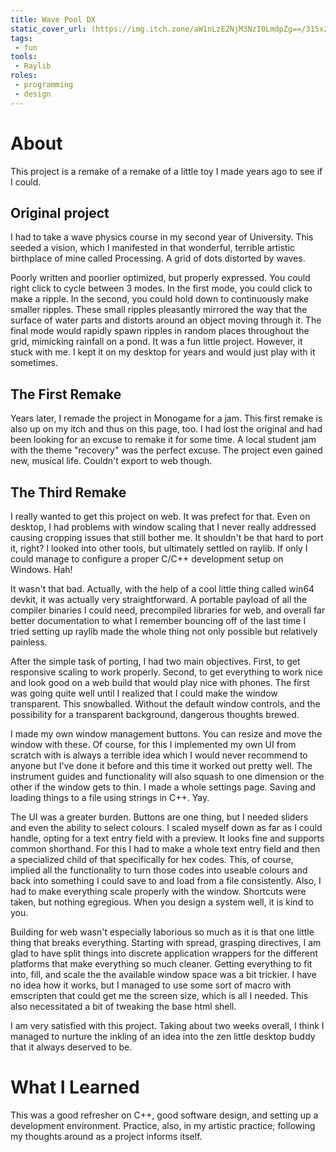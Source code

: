 ```yaml
---
title: Wave Pool DX
static_cover_url: (https://img.itch.zone/aW1nLzE2NjM3NzI0LmdpZg==/315x250%23cm/In6zVL.gif)
tags:
 - fun
tools:
 - Raylib
roles:
 - programming
 - design
---
```


# About
This project is a remake of a remake of a little toy I made years ago to see if I could.

## Original project
I had to take a wave physics course in my second year of University. This seeded a vision, which I manifested in that wonderful, terrible artistic birthplace of mine called Processing. A grid of dots distorted by waves.

Poorly written and poorlier optimized, but properly expressed. You could right click to cycle between 3 modes. In the first mode, you could click to make a ripple. In the second, you could hold down to continuously make smaller ripples. These small ripples pleasantly mirrored the way that the surface of water parts and distorts around an object moving through it. The final mode would rapidly spawn ripples in random places throughout the grid, mimicking rainfall on a pond. It was a fun little project. However, it stuck with me. I kept it on my desktop for years and would just play with it sometimes.

## The First Remake
Years later, I remade the project in Monogame for a jam. This first remake is also up on my itch and thus on this page, too. I had lost the original and had been looking for an excuse to remake it for some time. A local student jam with the theme "recovery" was the perfect excuse. The project even gained new, musical life. Couldn't export to web though.

## The Third Remake
I really wanted to get this project on web. It was prefect for that. Even on desktop, I had problems with window scaling that I never really addressed causing cropping issues that still bother me. It shouldn't be that hard to port it, right? I looked into other tools, but ultimately settled on raylib. If only I could manage to configure a proper C/C++ development setup on Windows. Hah!

It wasn't that bad. Actually, with the help of a cool little thing called win64 devkit, it was actually very straightforward. A portable payload of all the compiler binaries I could need, precompiled libraries for web, and overall far better documentation to what I remember bouncing off of the last time I tried setting up raylib made the whole thing not only possible but relatively painless.

After the simple task of porting, I had two main objectives. First, to get responsive scaling to work properly. Second, to get everything to work nice and look good on a web build that would play nice with phones. The first was going quite well until I realized that I could make the window transparent. This snowballed. Without the default window controls, and the possibility for a transparent background, dangerous thoughts brewed.

I made my own window management buttons. You can resize and move the window with these. Of course, for this I implemented my own UI from scratch with is always a terrible idea which I would never recommend to anyone but I've done it before and this time it worked out pretty well. The instrument guides and functionality will also squash to one dimension or the other if the window gets to thin. I made a whole settings page. Saving and loading things to a file using strings in C++. Yay.

The UI was a greater burden. Buttons are one thing, but I needed sliders and even the ability to select colours. I scaled myself down as far as I could handle, opting for a text entry field with a preview. It looks fine and supports common shorthand. For this I had to make a whole text entry field and then a specialized child of that specifically for hex codes. This, of course, implied all the functionality to turn those codes into useable colours and back into something I could save to and load from a file consistently. Also, I had to make everything scale properly with the window. Shortcuts were taken, but nothing egregious. When you design a system well, it is kind to you.

Building for web wasn't especially laborious so much as it is that one little thing that breaks everything. Starting with spread, grasping directives, I am glad to have split things into discrete application wrappers for the different platforms that make everything so much cleaner. Getting everything to fit into, fill, and scale the the available window space was a bit trickier. I have no idea how it works, but I managed to use some sort of macro with emscripten that could get me the screen size, which is all I needed. This also necessitated a bit of tweaking the base html shell.

I am very satisfied with this project. Taking about two weeks overall, I think I managed to nurture the inkling of an idea into the zen little desktop buddy that it always deserved to be.

# What I Learned
This was a good refresher on C++, good software design, and setting up a development environment. Practice, also, in my artistic practice; following my thoughts around as a project informs itself.